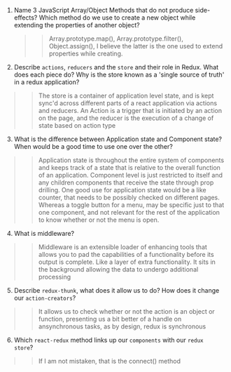 1.  Name 3 JavaScript Array/Object Methods that do not produce side-effects? Which method do we use to create a new object while extending the properties of another object?
	>> Array.prototype.map(), Array.prototype.filter(), Object.assign(), I believe the latter is the one used to extend properties while creating.                            

2.  Describe `actions`, `reducers` and the `store` and their role in Redux. What does each piece do? Why is the store known as a 'single source of truth' in a redux application?
  >> The store is a container of application level state, and is kept sync'd across different parts of a react application via actions and reducers. An Action is a trigger that is initiated by an action on the page, and the reducer is the execution of a change of state based on action type
  
3.  What is the difference between Application state and Component state? When would be a good time to use one over the other?
  >> Application state is throughout the entire system of components and keeps track of a state that is relative to the overall function of an application. Component level is just restricted to itself and any children components that receive the state through prop drilling. One good use for application state would be a like counter, that needs to be possibly checked on different pages. Whereas a toggle button for a menu, may be specific just to that one component, and not relevant for the rest of the application to know whether or not the menu is open.

4.  What is middleware?
  >> Middleware is an extensible loader of enhancing tools that allows you to pad the capabilities of a functionality before its output is complete. Like a layer of extra functionality. It sits in the background allowing the data to undergo additional processing

5.  Describe `redux-thunk`, what does it allow us to do? How does it change our `action-creators`?
  >>It allows us to check whether or not the action is an object or function, presenting us a bit better of a handle on ansynchronous tasks, as by design, redux is synchronous

6.  Which `react-redux` method links up our `components` with our `redux store`?
  >> If I am not mistaken, that is the connect() method

